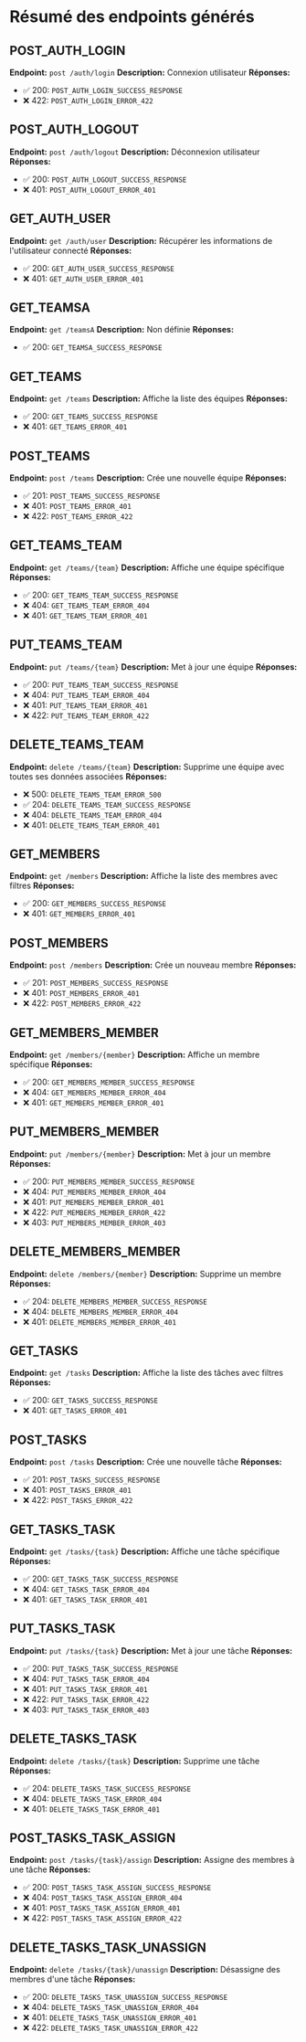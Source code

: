 # Résumé des endpoints générés

## POST_AUTH_LOGIN
**Endpoint:** `post /auth/login`
**Description:** Connexion utilisateur
**Réponses:**
- ✅ 200: `POST_AUTH_LOGIN_SUCCESS_RESPONSE`
- ❌ 422: `POST_AUTH_LOGIN_ERROR_422`

## POST_AUTH_LOGOUT
**Endpoint:** `post /auth/logout`
**Description:** Déconnexion utilisateur
**Réponses:**
- ✅ 200: `POST_AUTH_LOGOUT_SUCCESS_RESPONSE`
- ❌ 401: `POST_AUTH_LOGOUT_ERROR_401`

## GET_AUTH_USER
**Endpoint:** `get /auth/user`
**Description:** Récupérer les informations de l'utilisateur connecté
**Réponses:**
- ✅ 200: `GET_AUTH_USER_SUCCESS_RESPONSE`
- ❌ 401: `GET_AUTH_USER_ERROR_401`

## GET_TEAMSA
**Endpoint:** `get /teamsA`
**Description:** Non définie
**Réponses:**
- ✅ 200: `GET_TEAMSA_SUCCESS_RESPONSE`

## GET_TEAMS
**Endpoint:** `get /teams`
**Description:** Affiche la liste des équipes
**Réponses:**
- ✅ 200: `GET_TEAMS_SUCCESS_RESPONSE`
- ❌ 401: `GET_TEAMS_ERROR_401`

## POST_TEAMS
**Endpoint:** `post /teams`
**Description:** Crée une nouvelle équipe
**Réponses:**
- ✅ 201: `POST_TEAMS_SUCCESS_RESPONSE`
- ❌ 401: `POST_TEAMS_ERROR_401`
- ❌ 422: `POST_TEAMS_ERROR_422`

## GET_TEAMS_TEAM
**Endpoint:** `get /teams/{team}`
**Description:** Affiche une équipe spécifique
**Réponses:**
- ✅ 200: `GET_TEAMS_TEAM_SUCCESS_RESPONSE`
- ❌ 404: `GET_TEAMS_TEAM_ERROR_404`
- ❌ 401: `GET_TEAMS_TEAM_ERROR_401`

## PUT_TEAMS_TEAM
**Endpoint:** `put /teams/{team}`
**Description:** Met à jour une équipe
**Réponses:**
- ✅ 200: `PUT_TEAMS_TEAM_SUCCESS_RESPONSE`
- ❌ 404: `PUT_TEAMS_TEAM_ERROR_404`
- ❌ 401: `PUT_TEAMS_TEAM_ERROR_401`
- ❌ 422: `PUT_TEAMS_TEAM_ERROR_422`

## DELETE_TEAMS_TEAM
**Endpoint:** `delete /teams/{team}`
**Description:** Supprime une équipe avec toutes ses données associées
**Réponses:**
- ❌ 500: `DELETE_TEAMS_TEAM_ERROR_500`
- ✅ 204: `DELETE_TEAMS_TEAM_SUCCESS_RESPONSE`
- ❌ 404: `DELETE_TEAMS_TEAM_ERROR_404`
- ❌ 401: `DELETE_TEAMS_TEAM_ERROR_401`

## GET_MEMBERS
**Endpoint:** `get /members`
**Description:** Affiche la liste des membres avec filtres
**Réponses:**
- ✅ 200: `GET_MEMBERS_SUCCESS_RESPONSE`
- ❌ 401: `GET_MEMBERS_ERROR_401`

## POST_MEMBERS
**Endpoint:** `post /members`
**Description:** Crée un nouveau membre
**Réponses:**
- ✅ 201: `POST_MEMBERS_SUCCESS_RESPONSE`
- ❌ 401: `POST_MEMBERS_ERROR_401`
- ❌ 422: `POST_MEMBERS_ERROR_422`

## GET_MEMBERS_MEMBER
**Endpoint:** `get /members/{member}`
**Description:** Affiche un membre spécifique
**Réponses:**
- ✅ 200: `GET_MEMBERS_MEMBER_SUCCESS_RESPONSE`
- ❌ 404: `GET_MEMBERS_MEMBER_ERROR_404`
- ❌ 401: `GET_MEMBERS_MEMBER_ERROR_401`

## PUT_MEMBERS_MEMBER
**Endpoint:** `put /members/{member}`
**Description:** Met à jour un membre
**Réponses:**
- ✅ 200: `PUT_MEMBERS_MEMBER_SUCCESS_RESPONSE`
- ❌ 404: `PUT_MEMBERS_MEMBER_ERROR_404`
- ❌ 401: `PUT_MEMBERS_MEMBER_ERROR_401`
- ❌ 422: `PUT_MEMBERS_MEMBER_ERROR_422`
- ❌ 403: `PUT_MEMBERS_MEMBER_ERROR_403`

## DELETE_MEMBERS_MEMBER
**Endpoint:** `delete /members/{member}`
**Description:** Supprime un membre
**Réponses:**
- ✅ 204: `DELETE_MEMBERS_MEMBER_SUCCESS_RESPONSE`
- ❌ 404: `DELETE_MEMBERS_MEMBER_ERROR_404`
- ❌ 401: `DELETE_MEMBERS_MEMBER_ERROR_401`

## GET_TASKS
**Endpoint:** `get /tasks`
**Description:** Affiche la liste des tâches avec filtres
**Réponses:**
- ✅ 200: `GET_TASKS_SUCCESS_RESPONSE`
- ❌ 401: `GET_TASKS_ERROR_401`

## POST_TASKS
**Endpoint:** `post /tasks`
**Description:** Crée une nouvelle tâche
**Réponses:**
- ✅ 201: `POST_TASKS_SUCCESS_RESPONSE`
- ❌ 401: `POST_TASKS_ERROR_401`
- ❌ 422: `POST_TASKS_ERROR_422`

## GET_TASKS_TASK
**Endpoint:** `get /tasks/{task}`
**Description:** Affiche une tâche spécifique
**Réponses:**
- ✅ 200: `GET_TASKS_TASK_SUCCESS_RESPONSE`
- ❌ 404: `GET_TASKS_TASK_ERROR_404`
- ❌ 401: `GET_TASKS_TASK_ERROR_401`

## PUT_TASKS_TASK
**Endpoint:** `put /tasks/{task}`
**Description:** Met à jour une tâche
**Réponses:**
- ✅ 200: `PUT_TASKS_TASK_SUCCESS_RESPONSE`
- ❌ 404: `PUT_TASKS_TASK_ERROR_404`
- ❌ 401: `PUT_TASKS_TASK_ERROR_401`
- ❌ 422: `PUT_TASKS_TASK_ERROR_422`
- ❌ 403: `PUT_TASKS_TASK_ERROR_403`

## DELETE_TASKS_TASK
**Endpoint:** `delete /tasks/{task}`
**Description:** Supprime une tâche
**Réponses:**
- ✅ 204: `DELETE_TASKS_TASK_SUCCESS_RESPONSE`
- ❌ 404: `DELETE_TASKS_TASK_ERROR_404`
- ❌ 401: `DELETE_TASKS_TASK_ERROR_401`

## POST_TASKS_TASK_ASSIGN
**Endpoint:** `post /tasks/{task}/assign`
**Description:** Assigne des membres à une tâche
**Réponses:**
- ✅ 200: `POST_TASKS_TASK_ASSIGN_SUCCESS_RESPONSE`
- ❌ 404: `POST_TASKS_TASK_ASSIGN_ERROR_404`
- ❌ 401: `POST_TASKS_TASK_ASSIGN_ERROR_401`
- ❌ 422: `POST_TASKS_TASK_ASSIGN_ERROR_422`

## DELETE_TASKS_TASK_UNASSIGN
**Endpoint:** `delete /tasks/{task}/unassign`
**Description:** Désassigne des membres d'une tâche
**Réponses:**
- ✅ 200: `DELETE_TASKS_TASK_UNASSIGN_SUCCESS_RESPONSE`
- ❌ 404: `DELETE_TASKS_TASK_UNASSIGN_ERROR_404`
- ❌ 401: `DELETE_TASKS_TASK_UNASSIGN_ERROR_401`
- ❌ 422: `DELETE_TASKS_TASK_UNASSIGN_ERROR_422`

